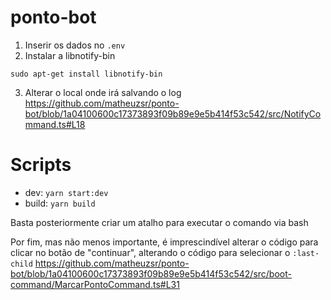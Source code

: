 # ponto-bot
1. Inserir os dados no `.env`
2. Instalar a libnotify-bin
```
sudo apt-get install libnotify-bin
```
3. Alterar o local onde irá salvando o log https://github.com/matheuzsr/ponto-bot/blob/1a04100600c17373893f09b89e9e5b414f53c542/src/NotifyCommand.ts#L18

# Scripts
- dev: `yarn start:dev`
- build: `yarn build`

Basta posteriormente criar um atalho para executar o comando via bash

Por fim, mas não menos importante, é imprescindível alterar o código para clicar no botão de "continuar", alterando o código para selecionar o `:last-child`
https://github.com/matheuzsr/ponto-bot/blob/1a04100600c17373893f09b89e9e5b414f53c542/src/boot-command/MarcarPontoCommand.ts#L31
